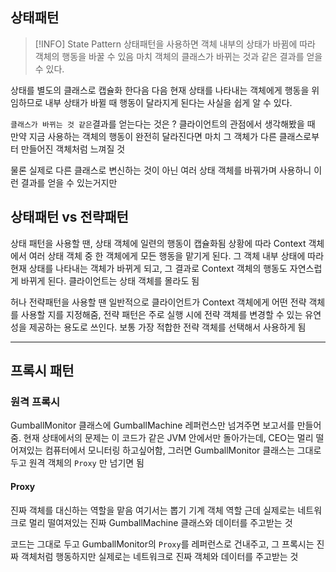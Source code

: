 
## 상태패턴

>[!INFO] State Pattern
> 상태패턴을 사용하면 객체 내부의 상태가 바뀜에 따라 객체의 행동을 바꿀 수 있음
> 마치 객체의 클래스가 바뀌는 것과 같은 결과를 얻을 수 있다.
 
상태를 별도의 클래스로 캡슐화 한다음 다음 현재 상태를 나타내는 객체에게 행동을 위임하므로
내부 상태가 바뀔 때 행동이 달라지게 된다는 사실을 쉽게 알 수 있다.

`클래스가 바뀌는 것 같은`결과를 얻는다는 것은 ?
클라이언트의 관점에서 생각해봤을 때 만약 지금 사용하는 객체의 행동이 완전히 달라진다면
마치 그 객체가 다른 클래스로부터 만들어진 객체처럼 느껴질 것

물론 실제로 다른 클래스로 변신하는 것이 아닌 여러 상태 객체를 바꿔가며 사용하니
이런 결과를 얻을 수 있는거지만

## 상태패턴 vs 전략패턴
상태 패턴을 사용할 땐, 상태 객체에 일련의 행동이 캡슐화됨
상황에 따라 Context 객체에서 여러 상태 객체 중 한 객체에게 모든 행동을 맡기게 된다.
그 객체 내부 상태에 따라 현재 상태를 나타내는 객체가 바뀌게 되고, 그 결과로 Context 객체의 행동도
자연스럽게 바뀌게 된다. 클라이언트는 상태 객체를 몰라도 됨

허나 전략패턴을 사용할 땐 일반적으로 클라이언트가 Context 객체에게 어떤 전략
객체를 사용할 지를 지정해줌, 전략 패턴은 주로 실행 시에 전략 객체를
변경할 수 있는 유연성을 제공하는 용도로 쓰인다. 보통 가장 적합한 전략 객체를 선택해서
사용하게 됨

---

## 프록시 패턴

### 원격 프록시

GumballMonitor 클래스에 GumballMachine 레퍼런스만 넘겨주면 보고서를 만들어줌.
현재 상태에서의 문제는 이 코드가 같은 JVM 안에서만 돌아가는데, CEO는 멀리 떨어져있는 컴퓨터에서
모니터링 하고싶어함, 그러면 GumballMonitor 클래스는 그대로 두고
원격 객체의 `Proxy` 만 넘기면 됨

#### Proxy
진짜 객체를 대신하는 역할을 맡음
여기서는 뽑기 기계 객체 역할
근데 실제로는 네트워크로 멀리 떨여져있는 진짜 GumballMachine 클래스와 데이터를 주고받는 것

코드는 그대로 두고 GumballMonitor의 `Proxy`를 레퍼런스로 건내주고, 그 프록시는
진짜 객체처럼 행동하지만 실제로는 네트워크로 진짜 객체와 데이터를 주고받는 것